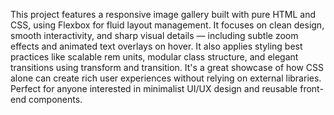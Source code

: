 This project features a responsive image gallery built with pure HTML and CSS, using Flexbox for fluid layout management. It focuses on clean design, smooth interactivity, and sharp visual details — including subtle zoom effects and animated text overlays on hover.
It also applies styling best practices like scalable rem units, modular class structure, and elegant transitions using transform and transition. It's a great showcase of how CSS alone can create rich user experiences without relying on external libraries.
Perfect for anyone interested in minimalist UI/UX design and reusable front-end components.
